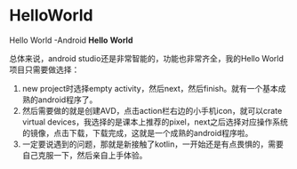 # HelloWorld
Hello World -Android
**Hello** **World**

总体来说，android studio还是非常智能的，功能也非常齐全，我的Hello World项目只需要做选择：

1. new project时选择empty activity，然后next，然后finish。就有一个基本成熟的android程序了。
2. 然后需要做的就是创建AVD，点击action栏右边的小手机icon，就可以crate virtual devices，我选择的是课本上推荐的pixel，next之后选择对应操作系统的镜像，点击下载，下载完成，这就是一个成熟的android程序啦。
3. 一定要说遇到的问题，那就是新接触了kotlin，一开始还是有点畏惧的，需要自己克服一下，然后亲自上手体验。
